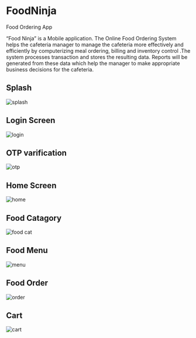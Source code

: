 # FoodNinja
Food Ordering App

“Food Ninja” is a Mobile application. The Online Food Ordering System helps the cafeteria
manager to manage the cafeteria more effectively and efficiently by computerizing meal ordering,
billing and inventory control .The system processes transaction and stores the resulting data. 
Reports will be generated from these data which help the manager to make appropriate business decisions for the
cafeteria.


## Splash

![splash](https://user-images.githubusercontent.com/49994608/124217367-da685980-db15-11eb-850d-bebd1e57576d.png)

## Login Screen

![login](https://user-images.githubusercontent.com/49994608/124217401-e7854880-db15-11eb-8b4b-2c94303fd74e.png)

## OTP varification 

![otp](https://user-images.githubusercontent.com/49994608/124217421-efdd8380-db15-11eb-873a-91297f544211.png)

## Home Screen

![home](https://user-images.githubusercontent.com/49994608/124217440-f966eb80-db15-11eb-9919-ab3fb02c0b97.png)

## Food Catagory

![food cat](https://user-images.githubusercontent.com/49994608/124217454-008df980-db16-11eb-9b18-6f6604de7477.png)

## Food Menu

![menu](https://user-images.githubusercontent.com/49994608/124217478-0aaff800-db16-11eb-8ed9-f4b98e9000b3.png)

## Food Order

![order](https://user-images.githubusercontent.com/49994608/124217494-14396000-db16-11eb-981f-92796687e497.png)

## Cart

![cart](https://user-images.githubusercontent.com/49994608/124217506-1ac7d780-db16-11eb-8880-07e23316d489.png)

